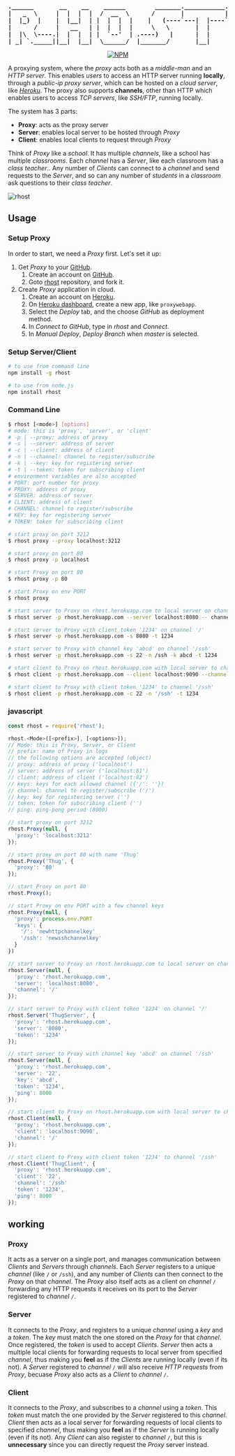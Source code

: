 <b align="center">
<pre>
.______       __    __    ______        _______.___________.
|   _  \     |  |  |  |  /  __  \      /       |           |
|  |_)  |    |  |__|  | |  |  |  |    |   (----`---|  |----`
|      /     |   __   | |  |  |  |     \   \       |  |     
|  |\  \----.|  |  |  | |  `--'  | .----)   |      |  |     
| _| `._____||__|  |__|  \______/  |_______/       |__|     
</pre>
</b>
<p align="center">
  <a href="https://nodei.co/npm/rhost/">
    <img alt="NPM" src="https://nodei.co/npm/rhost.png">
  </a>
</p>

A proxying system, where the *proxy* acts both as a *middle-man* and an
*HTTP server*. This enables *users* to access an HTTP server running
**locally**, through a *public-ip proxy server*, which can be hosted on a
*cloud server*, like *[Heroku]*. The proxy also supports **channels**, other
than HTTP which enables users to access *TCP servers*, like *SSH/FTP*,
running locally.

The system has 3 parts:
- **Proxy**: acts as the proxy server
- **Server**: enables local server to be hosted through *Proxy*
- **Client**: enables local clients to request through *Proxy*

Think of *Proxy* like a *school*. It has multiple *channels*, like a school has
multiple *classrooms*. Each *channel* has a *Server*, like each classroom has a
*class teacher*.. Any number of *Clients* can connect to a *channel* and send
requests to the *Server*, and so can any number of *students* in a *classroom*
ask questions to their *class teacher*.

![rhost](http://oi63.tinypic.com/2uqm5bl.jpg)


## Usage

### Setup Proxy

In order to start, we need a *Proxy* first. Let's set it up:
1. Get *Proxy* to your [GitHub].
    1. Create an account on [GitHub].
    2. Goto [rhost] repository, and fork it.
2. Create *Proxy* application in cloud.
    1. Create an account on [Heroku].
    2. On [Heroku dashboard], create a new app, like `proxywebapp`.
    3. Select the *Deploy* tab, and the choose *GitHub* as deployment method.
    4. In *Connect to GitHub*, type in *rhost* and *Connect*.
    5. In *Manual Deploy*, *Deploy Branch* when *master* is selected.

### Setup Server/Client

```bash
# to use from command line
npm install -g rhost

# to use from node.js
npm install rhost
```

### Command Line

```bash
$ rhost [<mode>] [options]
# mode: this is 'proxy', 'server', or 'client'
# -p | --proxy: address of proxy
# -s | --server: address of server
# -c | --client: address of client
# -n | --channel: channel to register/subscribe
# -k | --key: key for registering server
# -t | --token: token for subscribing client
# environment variables are also accepted
# PORT: port number for proxy
# PROXY: address of proxy
# SERVER: address of server
# CLIENT: address of client
# CHANNEL: channel to register/subscribe
# KEY: key for registering server
# TOKEN: token for subscribing client
```

```bash
# start proxy on port 3212
$ rhost proxy --proxy localhost:3212

# start proxy on port 80
$ rhost proxy -p localhost

# start Proxy on port 80
$ rhost proxy -p 80

# start Proxy on env PORT
$ rhost proxy
```

```bash
# start server to Proxy on rhost.herokuapp.com to local server on channel '/'
$ rhost server -p rhost.herokuapp.com --server localhost:8080 -- channel /

# start server to Proxy with client token '1234' on channel '/'
$ rhost server -p rhost.herokuapp.com -s 8080 -t 1234

# start server to Proxy with channel key 'abcd' on channel '/ssh'
$ rhost server -p rhost.herokuapp.com -s 22 -n /ssh -k abcd -t 1234
```

```bash
# start client to Proxy on rhost.herokuapp.com with local server to channel '/'
$ rhost client -p rhost.herokuapp.com --client localhost:9090 --channel '/'

# start client to Proxy with client token '1234' to channel '/ssh'
$ rhost client -p rhost.herokuapp.com -c 22 -n '/ssh' -t 1234
```

### javascript

```javascript
const rhost = require('rhost');

rhost.<Mode>([<prefix>], [<options>]);
// Mode: this is Proxy, Server, or Client
// prefix: name of Proxy in logs
// the following options are accepted (object)
// proxy: address of proxy ('localhost')
// server: address of server ('localhost:81')
// client: address of client ('localhost:82')
// keys: keys for each allowed channel ({'/': ''})
// channel: channel to register/subscribe ('/')
// key: key for registering server ('')
// token: token for subscribing client ('')
// ping: ping-pong period (8000)
```

```javascript
// start proxy on port 3212
rhost.Proxy(null, {
  'proxy': 'localhost:3212'
});

// start proxy on port 80 with name 'Thug'
rhost.Proxy('Thug', {
  'proxy': '80'
});

// start Proxy on port 80
rhost.Proxy();

// start Proxy on env PORT with a few channel keys
rhost.Proxy(null, {
  'proxy': process.env.PORT
  'keys': {
    '/': 'newhttpchannelkey'
    '/ssh': 'newsshchannelkey'
  }
})
```

```javascript
// start server to Proxy on rhost.herokuapp.com to local server on channel '/'
rhost.Server(null, {
  'proxy': 'rhost.herokuapp.com',
  'server': 'localhost:8080',
  'channel': '/'
});

// start server to Proxy with client token '1234' on channel '/'
rhost.Server('ThugServer', {
  'proxy': 'rhost.herokuapp.com',
  'server': '8080',
  'token': '1234'
});

// start server to Proxy with channel key 'abcd' on channel '/ssh'
rhost.Server(null, {
  'proxy': 'rhost.herokuapp.com',
  'server': '22',
  'key': 'abcd',
  'token': '1234',
  'ping': 8000
});
```

```javascript
// start client to Proxy on rhost.herokuapp.com with local server to channel '/'
rhost.Client(null, {
  'proxy': 'rhost.herokuapp.com',
  'client': 'localhost:9090',
  'channel': '/'
});

// start client to Proxy with client token '1234' to channel '/ssh'
rhost.Client('ThugClient', {
  'proxy': 'rhost.herokuapp.com',
  'client': '22',
  'channel': '/ssh'
  'token': '1234',
  'ping': 8000
});
```


## working

### Proxy

It acts as a server on a single port, and manages communication between
*Clients* and *Servers* through *channels*. Each *Server* registers to a unique
*channel* (like `/` or `/ssh`), and any number of *Clients* can then connect to
the *Proxy* on that *channel*. The *Proxy* also itself acts as a client on
*channel* `/` forwarding any HTTP requests it receives on its port to the
*Server* registered to *channel* `/`.

### Server

It connects to the *Proxy*, and registers to a unique *channel* using a *key*
and a *token*. The *key* must match the one stored on the *Proxy* for that
*channel*. Once registered, the *token* is used to accept *Clients*. *Server*
then acts a multiple local clients for forwarding requests to local server from
specified *channel*, thus making you **feel** as if the *Clients* are running
locally (even if its not). A *Server* registered to *channel* `/` will also
receive *HTTP requests* from *Proxy*, becuase *Proxy* also acts as a *Client*
to *channel* `/`.

### Client

It connects to the *Proxy*, and subscribes to a *channel* using a *token*. This
*token* must match the one provided by the *Server* registered to this
*channel*. *Client* then acts as a local server for forwarding requests of
local clients to specified *channel*, thus making you **feel** as if the
*Server* is running locally (even if its not). Any *Client* can also register
to *channel* `/`, but this is **unnecessary** since you can directly request
the *Proxy* server instead.


[GitHub]: https://github.com
[Heroku]: https://www.heroku.com
[rhost]: https://github.com/nodef/rhost
[Heroku dashboard]: https://dashboard.heroku.com/apps
